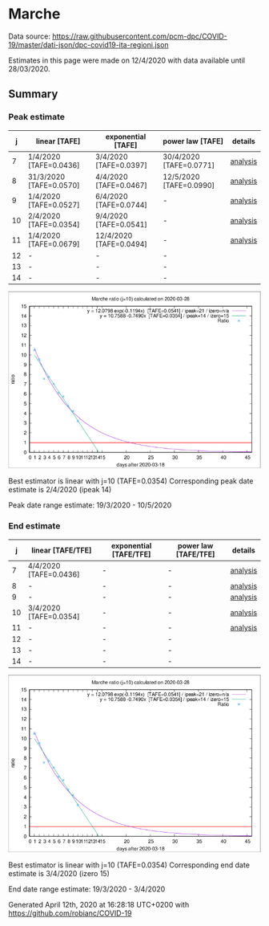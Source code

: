 # Marche


Data source: https://raw.githubusercontent.com/pcm-dpc/COVID-19/master/dati-json/dpc-covid19-ita-regioni.json

Estimates in this page were made on 12/4/2020 with data available until 28/03/2020.


## Summary 

### Peak estimate 
|j|linear [TAFE]|exponential [TAFE]|power law [TAFE]|details|
|---|----|-----------|---------|-------|
|7|1/4/2020 [TAFE=0.0436]|3/4/2020 [TAFE=0.0397]|30/4/2020 [TAFE=0.0771]|[analysis](COVID-19_marche_j7_2020-03-28.md)|
|8|31/3/2020 [TAFE=0.0570]|4/4/2020 [TAFE=0.0467]|12/5/2020 [TAFE=0.0990]|[analysis](COVID-19_marche_j8_2020-03-28.md)|
|9|1/4/2020 [TAFE=0.0527]|6/4/2020 [TAFE=0.0744]|-|[analysis](COVID-19_marche_j9_2020-03-28.md)|
|10|2/4/2020 [TAFE=0.0354]|9/4/2020 [TAFE=0.0541]|-|[analysis](COVID-19_marche_j10_2020-03-28.md)|
|11|1/4/2020 [TAFE=0.0679]|12/4/2020 [TAFE=0.0494]|-|[analysis](COVID-19_marche_j11_2020-03-28.md)|
|12|-|-|-||
|13|-|-|-||
|14|-|-|-||

![best peak estimate](COVID-19_marche_j10_2020-03-28.png)

Best estimator is linear with j=10 (TAFE=0.0354)
Corresponding peak date estimate is 2/4/2020 (ipeak 14)


Peak date range estimate: 19/3/2020 - 10/5/2020

### End estimate 
|j|linear [TAFE/TFE]|exponential [TAFE/TFE]|power law [TAFE/TFE]|details|
|---|----|-----------|---------|-------|
|7|4/4/2020 [TAFE=0.0436]|-|-|[analysis](COVID-19_marche_j7_2020-03-28.md)|
|8|-|-|-|[analysis](COVID-19_marche_j8_2020-03-28.md)|
|9|-|-|-|[analysis](COVID-19_marche_j9_2020-03-28.md)|
|10|3/4/2020 [TAFE=0.0354]|-|-|[analysis](COVID-19_marche_j10_2020-03-28.md)|
|11|-|-|-|[analysis](COVID-19_marche_j11_2020-03-28.md)|
|12|-|-|-||
|13|-|-|-||
|14|-|-|-||

![best zero estimate](COVID-19_marche_j10_2020-03-28.png)

Best estimator is linear with j=10 (TAFE=0.0354)
Corresponding end date estimate is 3/4/2020 (izero 15)


End date range estimate: 19/3/2020 - 3/4/2020

Generated April 12th, 2020 at 16:28:18 UTC+0200 with https://github.com/robianc/COVID-19
